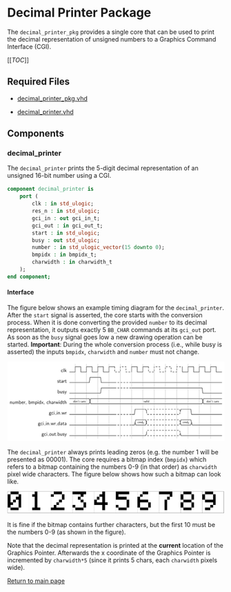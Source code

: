 
# Decimal Printer Package
The `decimal_printer_pkg` provides a single core that can be used to print the decimal representation of unsigned numbers to a Graphics Command Interface (CGI).


[[_TOC_]]

## Required Files

- [decimal_printer_pkg.vhd](src/decimal_printer_pkg.vhd)

- [decimal_printer.vhd](src/decimal_printer.vhd)

## Components

### decimal_printer
The `decimal_printer` prints the 5-digit decimal representation of an unsigned 16-bit number using a CGI.


```vhdl
component decimal_printer is
	port (
		clk : in std_ulogic;
		res_n : in std_ulogic;
		gci_in : out gci_in_t;
		gci_out : in gci_out_t;
		start : in std_ulogic;
		busy : out std_ulogic;
		number : in std_ulogic_vector(15 downto 0);
		bmpidx : in bmpidx_t;
		charwidth : in charwidth_t
	);
end component;
```


#### Interface

The figure below shows an example timing diagram for the `decimal_printer`.
After the `start` signal is asserted, the core starts with the conversion process.
When it is done converting the provided `number` to its decimal representation, it outputs exactly 5 `BB_CHAR` commands at its `gci_out` port.
As soon as the `busy` signal goes low a new drawing operation can be started.
**Important**: During the whole conversion process (i.e., while busy is asserted) the inputs `bmpidx`, `charwidth` and `number` must not change.


![`decimal_printer` example timing diagram](.mdata/decimal_printer_timing.svg)

The `decimal_printer` always prints leading zeros (e.g. the number 1 will be presented as 00001).
The core requires a bitmap index (`bmpidx`) which refers to a bitmap containing the numbers 0-9 (in that order) as `charwidth` pixel wide characters.
The figure below shows how such a bitmap can look like.


![Example font bitmap with 8 pixel wide characters](.mdata/example_bitmap.svg)

It is fine if the bitmap contains further characters, but the first 10 must be the numbers 0-9 (as shown in the figure).


Note that the decimal representation is printed at the **current** location of the Graphics Pointer.
Afterwards the x coordinate of the Graphics Pointer is incremented by `charwidth*5` (since it prints 5 chars, each `charwidth` pixels wide).




[Return to main page](../../README.md)
